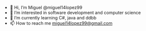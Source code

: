 - 👋 Hi, I’m Miguel @miguel14lopez99
- 👀 I’m interested in software development and computer science
- 🌱 I’m currently learning C#, java and ddbb
- 📫 How to reach me miguel14lopez99@gmail.com

<!---
miguel14lopez99/miguel14lopez99 is a ✨ special ✨ repository because its `README.md` (this file) appears on your GitHub profile.
You can click the Preview link to take a look at your changes.
--->
